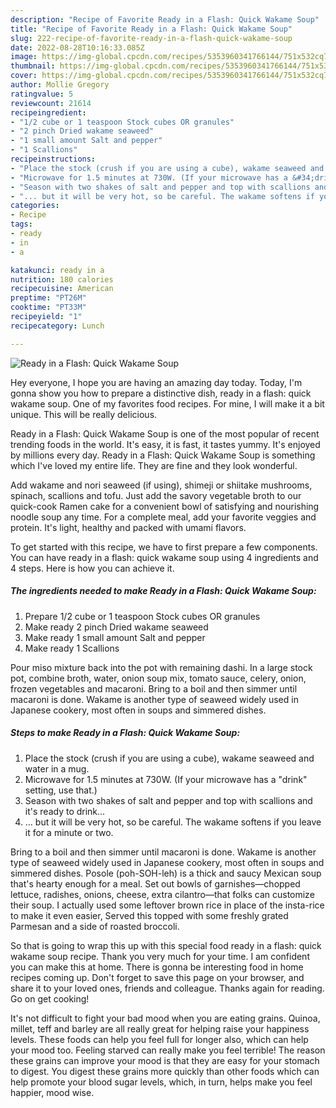 ```yaml
---
description: "Recipe of Favorite Ready in a Flash: Quick Wakame Soup"
title: "Recipe of Favorite Ready in a Flash: Quick Wakame Soup"
slug: 222-recipe-of-favorite-ready-in-a-flash-quick-wakame-soup
date: 2022-08-28T10:16:33.085Z
image: https://img-global.cpcdn.com/recipes/5353960341766144/751x532cq70/ready-in-a-flash-quick-wakame-soup-recipe-main-photo.jpg
thumbnail: https://img-global.cpcdn.com/recipes/5353960341766144/751x532cq70/ready-in-a-flash-quick-wakame-soup-recipe-main-photo.jpg
cover: https://img-global.cpcdn.com/recipes/5353960341766144/751x532cq70/ready-in-a-flash-quick-wakame-soup-recipe-main-photo.jpg
author: Mollie Gregory
ratingvalue: 5
reviewcount: 21614
recipeingredient:
- "1/2 cube or 1 teaspoon Stock cubes OR granules"
- "2 pinch Dried wakame seaweed"
- "1 small amount Salt and pepper"
- "1 Scallions"
recipeinstructions:
- "Place the stock (crush if you are using a cube), wakame seaweed and water in a mug."
- "Microwave for 1.5 minutes at 730W. (If your microwave has a &#34;drink&#34; setting, use that.)"
- "Season with two shakes of salt and pepper and top with scallions and it&#39;s ready to drink..."
- "... but it will be very hot, so be careful. The wakame softens if you leave it for a minute or two."
categories:
- Recipe
tags:
- ready
- in
- a

katakunci: ready in a 
nutrition: 180 calories
recipecuisine: American
preptime: "PT26M"
cooktime: "PT33M"
recipeyield: "1"
recipecategory: Lunch

---
```



![Ready in a Flash: Quick Wakame Soup](https://img-global.cpcdn.com/recipes/5353960341766144/751x532cq70/ready-in-a-flash-quick-wakame-soup-recipe-main-photo.jpg)

Hey everyone, I hope you are having an amazing day today. Today, I'm gonna show you how to prepare a distinctive dish, ready in a flash: quick wakame soup. One of my favorites food recipes. For mine, I will make it a bit unique. This will be really delicious.

Ready in a Flash: Quick Wakame Soup is one of the most popular of recent trending foods in the world. It's easy, it is fast, it tastes yummy. It's enjoyed by millions every day. Ready in a Flash: Quick Wakame Soup is something which I've loved my entire life. They are fine and they look wonderful.

Add wakame and nori seaweed (if using), shimeji or shiitake mushrooms, spinach, scallions and tofu. Just add the savory vegetable broth to our quick-cook Ramen cake for a convenient bowl of satisfying and nourishing noodle soup any time. For a complete meal, add your favorite veggies and protein. It&#39;s light, healthy and packed with umami flavors.


To get started with this recipe, we have to first prepare a few components. You can have ready in a flash: quick wakame soup using 4 ingredients and 4 steps. Here is how you can achieve it.

<!--inarticleads1-->

##### The ingredients needed to make Ready in a Flash: Quick Wakame Soup:

1. Prepare 1/2 cube or 1 teaspoon Stock cubes OR granules
1. Make ready 2 pinch Dried wakame seaweed
1. Make ready 1 small amount Salt and pepper
1. Make ready 1 Scallions


Pour miso mixture back into the pot with remaining dashi. In a large stock pot, combine broth, water, onion soup mix, tomato sauce, celery, onion, frozen vegetables and macaroni. Bring to a boil and then simmer until macaroni is done. Wakame is another type of seaweed widely used in Japanese cookery, most often in soups and simmered dishes. 

<!--inarticleads2-->

##### Steps to make Ready in a Flash: Quick Wakame Soup:

1. Place the stock (crush if you are using a cube), wakame seaweed and water in a mug.
1. Microwave for 1.5 minutes at 730W. (If your microwave has a &#34;drink&#34; setting, use that.)
1. Season with two shakes of salt and pepper and top with scallions and it&#39;s ready to drink...
1. ... but it will be very hot, so be careful. The wakame softens if you leave it for a minute or two.


Bring to a boil and then simmer until macaroni is done. Wakame is another type of seaweed widely used in Japanese cookery, most often in soups and simmered dishes. Posole (poh-SOH-leh) is a thick and saucy Mexican soup that&#39;s hearty enough for a meal. Set out bowls of garnishes―chopped lettuce, radishes, onions, cheese, extra cilantro―that folks can customize their soup. I actually used some leftover brown rice in place of the insta-rice to make it even easier, Served this topped with some freshly grated Parmesan and a side of roasted broccoli. 

So that is going to wrap this up with this special food ready in a flash: quick wakame soup recipe. Thank you very much for your time. I am confident you can make this at home. There is gonna be interesting food in home recipes coming up. Don't forget to save this page on your browser, and share it to your loved ones, friends and colleague. Thanks again for reading. Go on get cooking!

It's not difficult to fight your bad mood when you are eating grains. Quinoa, millet, teff and barley are all really great for helping raise your happiness levels. These foods can help you feel full for longer also, which can help your mood too. Feeling starved can really make you feel terrible! The reason these grains can improve your mood is that they are easy for your stomach to digest. You digest these grains more quickly than other foods which can help promote your blood sugar levels, which, in turn, helps make you feel happier, mood wise.
